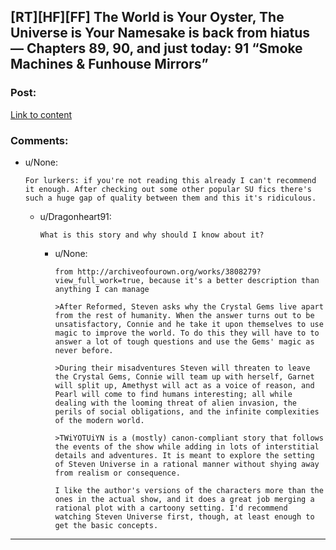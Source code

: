 ## [RT][HF][FF] The World is Your Oyster, The Universe is Your Namesake is back from hiatus — Chapters 89, 90, and just today: 91 “Smoke Machines & Funhouse Mirrors”

### Post:

[Link to content](http://archiveofourown.org/works/3808279/chapters/13399972)

### Comments:

- u/None:
  ```
  For lurkers: if you're not reading this already I can't recommend it enough. After checking out some other popular SU fics there's such a huge gap of quality between them and this it's ridiculous.
  ```

  - u/Dragonheart91:
    ```
    What is this story and why should I know about it?
    ```

    - u/None:
      ```
      from http://archiveofourown.org/works/3808279?view_full_work=true, because it's a better description than anything I can manage

      >After Reformed, Steven asks why the Crystal Gems live apart from the rest of humanity. When the answer turns out to be unsatisfactory, Connie and he take it upon themselves to use magic to improve the world. To do this they will have to to answer a lot of tough questions and use the Gems' magic as never before.

      >During their misadventures Steven will threaten to leave the Crystal Gems, Connie will team up with herself, Garnet will split up, Amethyst will act as a voice of reason, and Pearl will come to find humans interesting; all while dealing with the looming threat of alien invasion, the perils of social obligations, and the infinite complexities of the modern world.

      >TWiYOTUiYN is a (mostly) canon-compliant story that follows the events of the show while adding in lots of interstitial details and adventures. It is meant to explore the setting of Steven Universe in a rational manner without shying away from realism or consequence.

      I like the author's versions of the characters more than the ones in the actual show, and it does a great job merging a rational plot with a cartoony setting. I'd recommend watching Steven Universe first, though, at least enough to get the basic concepts.
      ```

---

